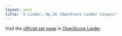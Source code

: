 ```yaml
---
layout: post
title: '2 Lieder, Op.28 (OpenScore Lieder Corpus)'
---
```


Visit the [official set page] in [OpenScore Lieder].

[official set page]: https://musescore.com/openscore-lieder-corpus/sets/5102030
[OpenScore Lieder]: https://musescore.com/openscore-lieder-corpus

